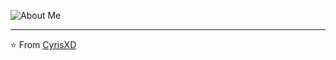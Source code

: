 ![About Me](https://github.com/CyrisXD/CyrisXD/raw/master/bio.gif)

---
⭐️ From [CyrisXD](https://github.com/CyrisXD)